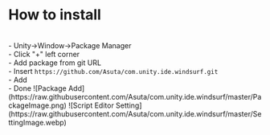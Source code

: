 # How to install
<br>
- Unity->Window->Package Manager<br>
- Click "+" left corner<br>
- Add package from git URL<br>
- Insert <code>https://github.com/Asuta/com.unity.ide.windsurf.git</code><br>
- Add<br>
- Done
![Package Add](https://raw.githubusercontent.com/Asuta/com.unity.ide.windsurf/master/PackageImage.png)
![Script Editor Setting](https://raw.githubusercontent.com/Asuta/com.unity.ide.windsurf/master/SettingImage.webp)
